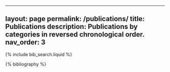 ----
layout: page
permalink: /publications/
title: Publications
description: Publications by categories in reversed chronological order.
nav_order: 3
---

<!-- _pages/publications.md -->

<!-- Bibsearch Feature -->

{% include bib_search.liquid %}

<div class="publications">

{% bibliography %}

</div>
